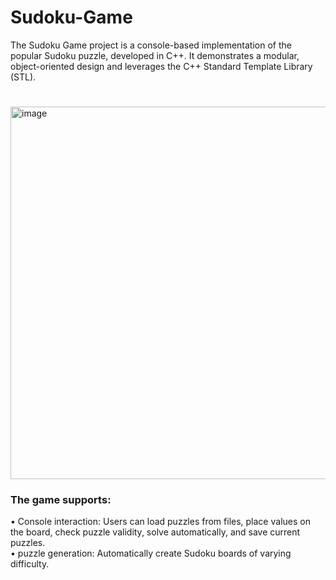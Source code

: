 # Sudoku-Game

The Sudoku Game project is a console-based implementation of the popular Sudoku puzzle, developed in C++. It demonstrates a modular, object-oriented design and leverages the C++ Standard Template Library (STL).
#
<img width="1200" height="596" alt="image" src="https://github.com/user-attachments/assets/e5a7ddda-3d3d-44c4-893d-d7eac589d799" />

### The game supports: 
• Console interaction: Users can load puzzles from files, place values on the board, check puzzle validity, solve automatically, and save current puzzles.  
• puzzle generation: Automatically create Sudoku boards of varying difficulty. 
